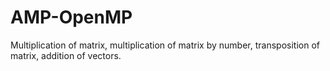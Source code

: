 # AMP-OpenMP
Multiplication of matrix, multiplication of matrix by number, transposition of matrix, addition of vectors.
